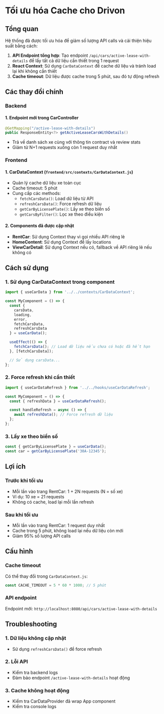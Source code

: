 # Tối ưu hóa Cache cho Drivon

## Tổng quan

Hệ thống đã được tối ưu hóa để giảm số lượng API calls và cải thiện hiệu suất bằng cách:

1. **API Endpoint tổng hợp**: Tạo endpoint `/api/cars/active-lease-with-details` để lấy tất cả dữ liệu cần thiết trong 1 request
2. **React Context**: Sử dụng `CarDataContext` để cache dữ liệu và tránh load lại khi không cần thiết
3. **Cache timeout**: Dữ liệu được cache trong 5 phút, sau đó tự động refresh

## Các thay đổi chính

### Backend

#### 1. Endpoint mới trong CarController
```java
@GetMapping("/active-lease-with-details")
public ResponseEntity<?> getActiveLeaseCarsWithDetails()
```
- Trả về danh sách xe cùng với thông tin contract và review stats
- Giảm từ N+1 requests xuống còn 1 request duy nhất

### Frontend

#### 1. CarDataContext (`frontend/src/contexts/CarDataContext.js`)
- Quản lý cache dữ liệu xe toàn cục
- Cache timeout: 5 phút
- Cung cấp các methods:
  - `fetchCarsData()`: Load dữ liệu từ API
  - `refreshCarsData()`: Force refresh dữ liệu
  - `getCarByLicensePlate()`: Lấy xe theo biển số
  - `getCarsByFilter()`: Lọc xe theo điều kiện

#### 2. Components đã được cập nhật
- **RentCar**: Sử dụng Context thay vì gọi nhiều API riêng lẻ
- **HomeContent**: Sử dụng Context để lấy locations
- **ViewCarDetail**: Sử dụng Context nếu có, fallback về API riêng lẻ nếu không có

## Cách sử dụng

### 1. Sử dụng CarDataContext trong component

```javascript
import { useCarData } from '../../contexts/CarDataContext';

const MyComponent = () => {
  const { 
    carsData, 
    loading, 
    error, 
    fetchCarsData,
    refreshCarsData 
  } = useCarData();

  useEffect(() => {
    fetchCarsData(); // Load dữ liệu nếu chưa có hoặc đã hết hạn
  }, [fetchCarsData]);

  // Sử dụng carsData...
};
```

### 2. Force refresh khi cần thiết

```javascript
import { useCarDataRefresh } from '../../hooks/useCarDataRefresh';

const MyComponent = () => {
  const { refreshData } = useCarDataRefresh();

  const handleRefresh = async () => {
    await refreshData(); // Force refresh dữ liệu
  };
};
```

### 3. Lấy xe theo biển số

```javascript
const { getCarByLicensePlate } = useCarData();
const car = getCarByLicensePlate('30A-12345');
```

## Lợi ích

### Trước khi tối ưu
- Mỗi lần vào trang RentCar: 1 + 2N requests (N = số xe)
- Ví dụ: 10 xe = 21 requests
- Không có cache, load lại mỗi lần refresh

### Sau khi tối ưu
- Mỗi lần vào trang RentCar: 1 request duy nhất
- Cache trong 5 phút, không load lại nếu dữ liệu còn mới
- Giảm 95% số lượng API calls

## Cấu hình

### Cache timeout
Có thể thay đổi trong `CarDataContext.js`:
```javascript
const CACHE_TIMEOUT = 5 * 60 * 1000; // 5 phút
```

### API endpoint
Endpoint mới: `http://localhost:8080/api/cars/active-lease-with-details`

## Troubleshooting

### 1. Dữ liệu không cập nhật
- Sử dụng `refreshCarsData()` để force refresh

### 2. Lỗi API
- Kiểm tra backend logs
- Đảm bảo endpoint `/active-lease-with-details` hoạt động

### 3. Cache không hoạt động
- Kiểm tra CarDataProvider đã wrap App component
- Kiểm tra console logs 